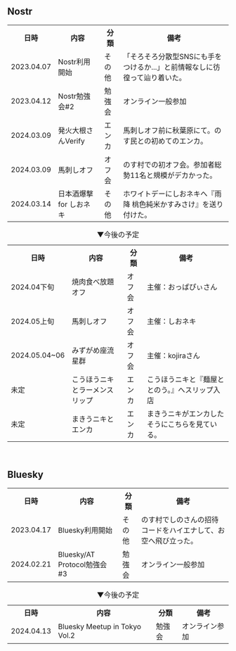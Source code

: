 <!--
    <tr>
        <td></td><td></td><td></td><td></td>
    </tr>
-->

## Nostr
<table>
    <tr>
        <th>日時</th><th>内容</th><th>分類</th><th>備考</th>
    </tr>
    <tr>
        <td>2023.04.07</td><td>Nostr利用開始</td><td>その他</td><td>「そろそろ分散型SNSにも手をつけるか...」と前情報なしに彷徨って辿り着いた。</td>
    </tr>
    <tr>
        <td>2023.04.12</td><td>Nostr勉強会#2</td><td>勉強会</td><td>オンライン一般参加</td>
    </tr>
    <tr>
        <td>2024.03.09</td><td>発火大根さんVerify</td><td>エンカ</td><td>馬刺しオフ前に秋葉原にて。のす民との初めてのエンカ。</td>
    </tr>    
    <tr>
        <td>2024.03.09</td><td>馬刺しオフ</td><td>オフ会</td><td>のす村での初オフ会。参加者総勢11名と規模がデカかった。</td>
    </tr>
    <tr>
        <td>2024.03.14</td><td>日本酒爆撃 for しおネキ</td><td>その他</td><td>ホワイトデーにしおネキへ『雨降 桃色純米かすみさけ』を送り付けた。</td>
    </tr>
</table>

<table>
    <caption>▼今後の予定</caption>
    <tr>
        <th>日時</th><th>内容</th><th>分類</th><th>備考</th>
    </tr>    
    <tr>
        <td>2024.04下旬</td><td>焼肉食べ放題オフ</td><td>オフ会</td><td>主催：おっぱぴぃさん</td>
    </tr>
    <tr>
        <td>2024.05上旬</td><td>馬刺しオフ</td><td>オフ会</td><td>主催：しおネキ</td>
    </tr>
    <tr>
        <td>2024.05.04~06</td><td>みずがめ座流星群</td><td>オフ会</td><td>主催：kojiraさん</td>
    </tr>
    <tr>
        <td>未定</td><td>こうほうニキとラーメンスリップ</td><td>エンカ</td><td>こうほうニキと『麺屋ととのう。』へスリップ入店</td>
    </tr>
    <tr>
        <td>未定</td><td>まきうニキとエンカ</td><td>エンカ</td><td>まきうニキがエンカしたそうにこちらを見ている。</td>
    </tr>
</table>
<br>

## Bluesky
<table>
    <tr>
        <th>日時</th><th>内容</th><th>分類</th><th>備考</th>
    </tr>
    <tr>
        <td>2023.04.17</td><td>Bluesky利用開始</td><td>その他</td><td>のす村でしのさんの招待コードをハイエナして、お空へ飛び立った。</td>
    </tr>
    <tr>
        <td>2024.02.21</td><td>Bluesky/AT Protocol勉強会#3</td><td>勉強会</td><td>オンライン一般参加</td>
    </tr>    
</table>

<table>
    <caption>▼今後の予定</caption>
    <tr>
        <th>日時</th><th>内容</th><th>分類</th><th>備考</th>
    </tr> 
    <tr>
        <td>2024.04.13</td><td>Bluesky Meetup in Tokyo Vol.2</td><td>勉強会</td><td>オンライン参加</td>
    </tr> 
</table>
